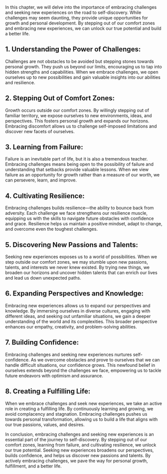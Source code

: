 
In this chapter, we will delve into the importance of embracing challenges and seeking new experiences on the road to self-discovery. While challenges may seem daunting, they provide unique opportunities for growth and personal development. By stepping out of our comfort zones and embracing new experiences, we can unlock our true potential and build a better life.

## 1\. **Understanding the Power of Challenges**:

Challenges are not obstacles to be avoided but stepping stones towards personal growth. They push us beyond our limits, encouraging us to tap into hidden strengths and capabilities. When we embrace challenges, we open ourselves up to new possibilities and gain valuable insights into our abilities and resilience.

## 2\. **Stepping Out of Comfort Zones**:

Growth occurs outside our comfort zones. By willingly stepping out of familiar territory, we expose ourselves to new environments, ideas, and perspectives. This fosters personal growth and expands our horizons. Embracing discomfort allows us to challenge self-imposed limitations and discover new facets of ourselves.

## 3\. **Learning from Failure**:

Failure is an inevitable part of life, but it is also a tremendous teacher. Embracing challenges means being open to the possibility of failure and understanding that setbacks provide valuable lessons. When we view failure as an opportunity for growth rather than a measure of our worth, we can persevere, learn, and improve.

## 4\. **Cultivating Resilience**:

Embracing challenges builds resilience—the ability to bounce back from adversity. Each challenge we face strengthens our resilience muscle, equipping us with the skills to navigate future obstacles with confidence and grace. Resilience helps us maintain a positive mindset, adapt to change, and overcome even the toughest challenges.

## 5\. **Discovering New Passions and Talents**:

Seeking new experiences exposes us to a world of possibilities. When we step outside our comfort zones, we may stumble upon new passions, talents, and interests we never knew existed. By trying new things, we broaden our horizons and uncover hidden talents that can enrich our lives and lead us down unexpected paths.

## 6\. **Expanding Perspectives and Knowledge**:

Embracing new experiences allows us to expand our perspectives and knowledge. By immersing ourselves in diverse cultures, engaging with different ideas, and seeking out unfamiliar situations, we gain a deeper understanding of the world and its complexities. This broader perspective enhances our empathy, creativity, and problem-solving abilities.

## 7\. **Building Confidence**:

Embracing challenges and seeking new experiences nurtures self-confidence. As we overcome obstacles and prove to ourselves that we can handle difficult situations, our confidence grows. This newfound belief in ourselves extends beyond the challenges we face, empowering us to tackle future endeavors with optimism and assurance.

## 8\. **Creating a Fulfilling Life**:

When we embrace challenges and seek new experiences, we take an active role in creating a fulfilling life. By continuously learning and growing, we avoid complacency and stagnation. Embracing challenges pushes us towards personal transformation, allowing us to build a life that aligns with our true passions, values, and desires.

In conclusion, embracing challenges and seeking new experiences is an essential part of the journey to self-discovery. By stepping out of our comfort zones, learning from failure, and cultivating resilience, we unlock our true potential. Seeking new experiences broadens our perspectives, builds confidence, and helps us discover new passions and talents. By actively embracing challenges, we pave the way for personal growth, fulfillment, and a better life.

